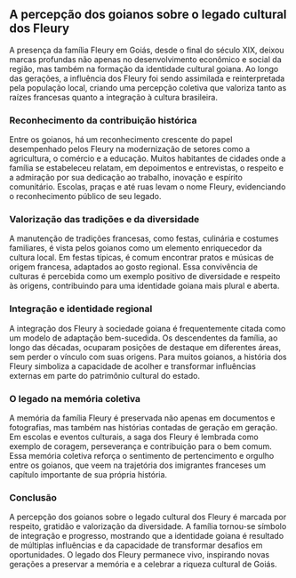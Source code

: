 ## A percepção dos goianos sobre o legado cultural dos Fleury

A presença da família Fleury em Goiás, desde o final do século XIX, deixou marcas profundas não apenas no desenvolvimento econômico e social da região, mas também na formação da identidade cultural goiana. Ao longo das gerações, a influência dos Fleury foi sendo assimilada e reinterpretada pela população local, criando uma percepção coletiva que valoriza tanto as raízes francesas quanto a integração à cultura brasileira.

### Reconhecimento da contribuição histórica

Entre os goianos, há um reconhecimento crescente do papel desempenhado pelos Fleury na modernização de setores como a agricultura, o comércio e a educação. Muitos habitantes de cidades onde a família se estabeleceu relatam, em depoimentos e entrevistas, o respeito e a admiração por sua dedicação ao trabalho, inovação e espírito comunitário. Escolas, praças e até ruas levam o nome Fleury, evidenciando o reconhecimento público de seu legado.

### Valorização das tradições e da diversidade

A manutenção de tradições francesas, como festas, culinária e costumes familiares, é vista pelos goianos como um elemento enriquecedor da cultura local. Em festas típicas, é comum encontrar pratos e músicas de origem francesa, adaptados ao gosto regional. Essa convivência de culturas é percebida como um exemplo positivo de diversidade e respeito às origens, contribuindo para uma identidade goiana mais plural e aberta.

### Integração e identidade regional

A integração dos Fleury à sociedade goiana é frequentemente citada como um modelo de adaptação bem-sucedida. Os descendentes da família, ao longo das décadas, ocuparam posições de destaque em diferentes áreas, sem perder o vínculo com suas origens. Para muitos goianos, a história dos Fleury simboliza a capacidade de acolher e transformar influências externas em parte do patrimônio cultural do estado.

### O legado na memória coletiva

A memória da família Fleury é preservada não apenas em documentos e fotografias, mas também nas histórias contadas de geração em geração. Em escolas e eventos culturais, a saga dos Fleury é lembrada como exemplo de coragem, perseverança e contribuição para o bem comum. Essa memória coletiva reforça o sentimento de pertencimento e orgulho entre os goianos, que veem na trajetória dos imigrantes franceses um capítulo importante de sua própria história.

### Conclusão

A percepção dos goianos sobre o legado cultural dos Fleury é marcada por respeito, gratidão e valorização da diversidade. A família tornou-se símbolo de integração e progresso, mostrando que a identidade goiana é resultado de múltiplas influências e da capacidade de transformar desafios em oportunidades. O legado dos Fleury permanece vivo, inspirando novas gerações a preservar a memória e a celebrar a riqueza cultural de Goiás.